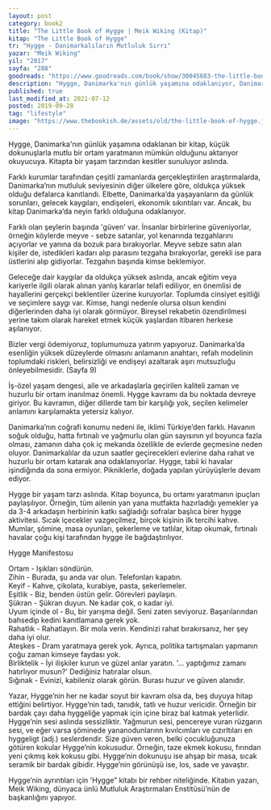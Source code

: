```yaml
---
layout: post  
category: book2  
title: "The Little Book of Hygge | Meik Wiking (Kitap)"  
kitap: "The Little Book of Hygge"  
tr: "Hygge - Danimarkalıların Mutluluk Sırrı"  
yazar: "Meik Wiking"  
yil: "2017"  
sayfa: "288"  
goodreads: "https://www.goodreads.com/book/show/30045683-the-little-book-of-hygge"
description: "Hygge, Danimarka'nın günlük yaşamına odaklaniyor, Danimarka'daki yaşam tarzından kesitler sunuyor."
published: true
last_modified_at: 2021-07-12
posted: 2019-09-28
tag: "lifestyle"
image: "https://www.thebookish.de/assets/old/the-little-book-of-hygge.jpg"
---
```


Hygge, Danimarka'nın günlük yaşamına odaklanan bir kitap, küçük dokunuşlarla mutlu bir ortam yaratmanın mümkün olduğunu aktarıyor okuyucuya. Kitapta bir yaşam tarzından kesitler sunuluyor aslında.  
  
Farklı kurumlar tarafından çeşitli zamanlarda gerçekleştirilen araştırmalarda, Danimarka’nın mutluluk seviyesinin diğer ülkelere göre, oldukça yüksek olduğu defalarca kanıtlandı. Elbette, Danimarka’da yaşayanların da günlük sorunları, gelecek kaygıları, endişeleri, ekonomik sıkıntıları var. Ancak, bu kitap Danimarka’da neyin farklı olduğuna odaklanıyor.  
  
Farklı olan şeylerin başında 'güven' var. İnsanlar birbirlerine güveniyorlar, örneğin köylerde meyve - sebze satanlar, yol kenarında tezgahlarını açıyorlar ve yanına da bozuk para bırakıyorlar. Meyve sebze satın alan kişiler de, istedikleri kadarı alıp parasını tezgaha bırakıyorlar, gerekli ise para üstlerini alıp gidiyorlar. Tezgahın başında kimse beklemiyor.  
  
Geleceğe dair kaygılar da oldukça yüksek aslında, ancak eğitim veya kariyerle ilgili olarak alınan yanlış kararlar telafi ediliyor, en önemlisi de hayallerini gerçekçi beklentiler üzerine kuruyorlar. Toplumda cinsiyet eşitliği ve seçimlere saygı var. Kimse, hangi nedenle olursa olsun kendini diğerlerinden daha iyi olarak görmüyor. Bireysel rekabetin özendirilmesi yerine takım olarak hareket etmek küçük yaşlardan itibaren herkese aşılanıyor.  
  
Bizler vergi ödemiyoruz, toplumumuza yatırım yapıyoruz. Danimarka’da esenliğin yüksek düzeylerde olmasını anlamanın anahtarı, refah modelinin toplumdaki riskleri, belirsizliği ve endişeyi azaltarak aşırı mutsuzluğu önleyebilmesidir. (Sayfa 9)  
  
İş-özel yaşam dengesi, aile ve arkadaşlarla geçirilen kaliteli zaman ve huzurlu bir ortam inanılmaz önemli. Hygge kavramı da bu noktada devreye giriyor. Bu kavramın, diğer dillerde tam bir karşılığı yok, seçilen kelimeler anlamını karşılamakta yetersiz kalıyor.  
  
Danimarka’nın coğrafi konumu nedeni ile, iklimi Türkiye’den farklı. Havanın soğuk olduğu, hatta fırtınalı ve yağmurlu olan gün sayısının yıl boyunca fazla olması, zamanın daha çok iç mekanda özellikle de evlerde geçmesine neden oluyor. Danimarkalılar da uzun saatler geçirecekleri evlerine daha rahat ve huzurlu bir ortam katarak ana odaklanıyorlar. Hygge, tabii ki havalar işindiğında da sona ermiyor. Pikniklerle, doğada yapılan yürüyüşlerle devam ediyor.  
  
Hygge bir yaşam tarzı aslında. Kitap boyunca, bu ortamı yaratmanın ipuçları paylaşılıyor. Örneğin, tüm ailenin yan yana mutfakta hazırladığı yemekler ya da 3-4 arkadaşın herbirinin katkı sağladığı sofralar başlıca birer hygge aktivitesi. Sıcak içecekler vazgeçilmez, birçok kişinin ilk tercihi kahve. Mumlar, şömine, masa oyunları, şekerleme ve tatlılar, kitap okumak, fırtınalı havalar çoğu kişi tarafından hygge ile bağdaştırılıyor.  
  
Hygge Manifestosu  
  
Ortam - Işıkları söndürün.  
Zihin - Burada, şu anda var olun. Telefonları kapatın.  
Keyif - Kahve, çikolata, kurabiye, pasta, şekerlemeler.  
Eşitlik - Biz, benden üstün gelir. Görevleri paylaşın.  
Şükran - Şükran duyun. Ne kadar çok, o kadar iyi.  
Uyum içinde ol - Bu, bir yarışma değil. Seni zaten seviyoruz. Başarılarından bahsedip kedini kanıtlamana gerek yok.  
Rahatlık - Rahatlayın. Bir mola verin. Kendinizi rahat bırakırsanız, her şey daha iyi olur.  
Ateşkes - Dram yaratmaya gerek yok. Ayrıca, politika tartışmaları yapmanın çoğu zaman kimseye faydası yok.  
Birliktelik - İyi ilişkiler kurun ve güzel anlar yaratın. '... yaptığımız zamanı hatırlıyor musun?' Dediğiniz hatıralar olsun.  
Sığınak - Evinizi, kabileniz olarak görün. Burası huzur ve güven alanıdır.  
  
Yazar, Hygge’nin her ne kadar soyut bir kavram olsa da, beş duyuya hitap ettiğini belirtiyor. Hygge’nin tadı, tanıdık, tatlı ve huzur vericidir. Örneğin bir bardak çayı daha hyggeliğe yapmak için içine biraz bal katmak yeterlidir. Hygge’nin sesi aslında sessizliktir. Yağmurun sesi, pencereye vuran rüzgarın sesi, ve eğer varsa şöminede yananodunlarınn kıvılcımları ve cızırltıları en hyggeligt (adj.) seslerdendir. Size güven veren, belki çocukluğunuza götüren kokular Hygge’nin kokusudur. Örneğin, taze ekmek kokusu, fırından yeni çıkmış kek kokusu gibi. Hygge’nin dokunuşu ise ahşap bir masa, sıcak seramik bir bardak gibidir. Hygge’nin görünüşü ise, los, sade ve yavaştır.  
  
Hygge’nin ayrıntıları için 'Hygge” kitabı bir rehber niteliğinde. Kitabın yazarı, Meik Wiking, dünyaca ünlü Mutluluk Araştırmaları Enstitüsü’nün de başkanlığını yapıyor.  
  
 
